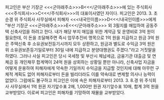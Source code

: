 피고인은 부산 기장군 <<<군아래주소>>>B<<</군아래주소>>>에 있는 주식회사 <<<주식회사>>>C<<</주식회사>>>의 대표이사였던 자이다.
피고인은 2013. 3. 초순경 위 주식회사 사무실에서 피해자 <<<내국인이름>>>D<<</내국인이름>>>에게 "부산 기장군 <<<군아래주소>>>E<<</군아래주소>>> 외 3필지를 매입하여 공동주택 신축사업을 하려고 한다. 내가 해당 부지 매입을 위한 계약금 및 운영비로 3억 원이 필요한데, 이 돈을 조달해주면 즉시 업무추진비 명목으로 1억 원을 지급하고 원금 3억 원은 주택신축 후 소유권보전등기시까지 모두 상환하고, 원금과 별도로 수익금 3억 원은 위 소유권보존등기일로부터 30일 내에 지급하고 분양대행권도 주겠다."라고 거짓말을 하였다.
그러나 사실 피고인은 당시 국세청 및 부산시 체납세금, 금융기관 대출금 및 연체금 등 개인채무 합계액이 24억 원을 상회하는 상황일 뿐만 아니라, 신축사업 자금을 어떻게 운용하여 피해자에게 약속한 기일까지 수익금을 지급할 것인지에 대해 아무런 구체적 계획도 없어 피해자로부터 돈을 빌리더라도 이를 약속대로 변제할 의사나 능력이 없었다. 그럼에도 불구하고 피고인은 이에 속은 피해자로부터 2013. 3. 8.경 위 주식회사 사무실에서 1억 원권 자기앞수표 2매, 1,000만 원권 자기앞수표 10매, 합계 3억 원을 교부받았다.
이로써 피고인은 피해자를 기망하여 재물을 교부받았다.